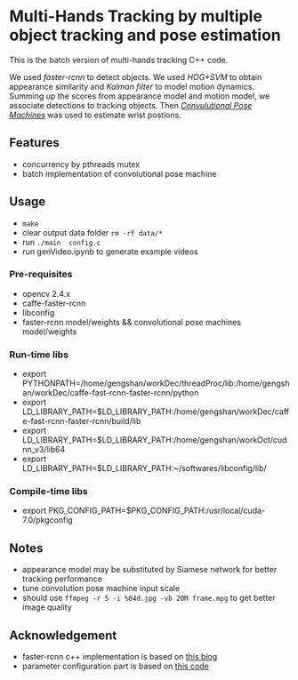 # Multi-Hands Tracking by multiple object tracking and pose estimation
This is the batch version of multi-hands tracking C++ code.

We used *faster-rcnn* to detect objects. We used *HOG+SVM* to obtain appearance similarity and *Kalman filter* to model motion dynamics. Summing up the scores from appearance model and motion model, we associate detections to tracking objects.  Then [*Convulutional Pose Machines*](https://github.com/shihenw/convolutional-pose-machines-release) was used to estimate wrist postions.

## Features
- concurrency by pthreads mutex
- batch implementation of convolutional pose machine 

## Usage
- `make`
- clear output data folder `rm -rf data/*`
- run `./main  config.c`
- run genVideo.ipynb to generate example videos

### Pre-requisites
- opencv 2.4.x
- caffe-faster-rcnn
- libconfig
- faster-rcnn model/weights && convolutional pose machines model/weights

### Run-time libs
- export PYTHONPATH=/home/gengshan/workDec/threadProc/lib:/home/gengshan/workDec/caffe-fast-rcnn-faster-rcnn/python
- export LD_LIBRARY_PATH=$LD_LIBRARY_PATH:/home/gengshan/workDec/caffe-fast-rcnn-faster-rcnn/build/lib
- export LD_LIBRARY_PATH=$LD_LIBRARY_PATH:/home/gengshan/workOct/cudnn_v3/lib64
- export LD_LIBRARY_PATH=$LD_LIBRARY_PATH:~/softwares/libconfig/lib/

### Compile-time libs
- export PKG_CONFIG_PATH=$PKG_CONFIG_PATH:/usr/local/cuda-7.0/pkgconfig

## Notes
- appearance model may be substituted by Siamese network for better tracking performance
- tune convolution pose machine input scale
- should use `ffmpeg -r 5 -i %04d.jpg -vb 20M frame.mpg` to get better image quality

## Acknowledgement
- faster-rcnn c++ implementation is based on [this blog](http://blog.csdn.net/xyy19920105/article/details/50440957)
- parameter configuration part is based on [this code](https://github.com/gnebehay/HoughTrack)
